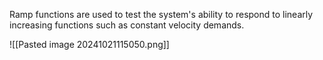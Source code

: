 Ramp functions are used to test the system's ability to respond to linearly increasing functions such as constant velocity demands.

![[Pasted image 20241021115050.png]]

